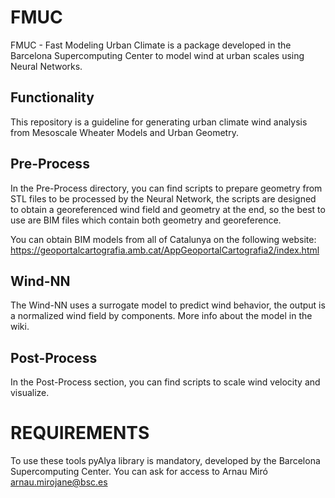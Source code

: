 # FMUC
FMUC - Fast Modeling Urban Climate is a package developed in the Barcelona Supercomputing Center to model wind at urban scales using Neural Networks.
## Functionality
This repository is a guideline for generating urban climate wind analysis from Mesoscale Wheater Models and Urban Geometry.
## Pre-Process
In the Pre-Process directory, you can find scripts to prepare geometry from STL files to be processed by the Neural Network, the scripts are designed to obtain a georeferenced wind field and geometry at the end, so the best to use are BIM files which contain both geometry and georeference.

You can obtain BIM models from all of Catalunya on the following website:
https://geoportalcartografia.amb.cat/AppGeoportalCartografia2/index.html

## Wind-NN
The Wind-NN uses a surrogate model to predict wind behavior, the output is a normalized wind field by components. More info about the model in the wiki.

## Post-Process
In the Post-Process section, you can find scripts to scale wind velocity and visualize.

# REQUIREMENTS
To use these tools pyAlya library is mandatory, developed by the Barcelona Supercomputing Center. You can ask for access to Arnau Miró <arnau.mirojane@bsc.es>

